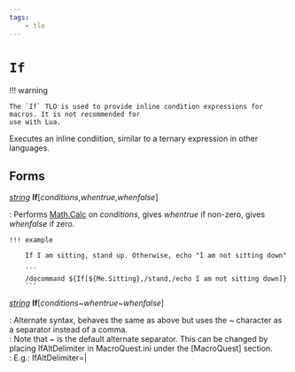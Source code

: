 ```yaml
---
tags:
    - tlo
---
```

# `If`


!!! warning

    The `If` TLO is used to provide inline condition expressions for macros. It is not recommended for
    use with Lua.

Executes an inline condiition, similar to a ternary expression in other languages.

## Forms

[_string_][string] **If**[_conditions_,_whentrue_,_whenfalse_]

:   Performs [Math.Calc][Math.Calc] on _conditions_, gives _whentrue_ if non-zero, gives _whenfalse_ if zero.

    !!! example

        If I am sitting, stand up. Otherwise, echo "I am not sitting down"

        ```
        /docommand ${If[${Me.Sitting},/stand,/echo I am not sitting down]}
        ```

[_string_][string] **If**[_conditions_\~_whentrue_\~_whenfalse_]

:   Alternate syntax, behaves the same as above but uses the \~ character as a separator instead of a comma.   
:   Note that ~ is the default alternate separator.  This can be changed by placing IfAltDelimiter in MacroQuest.ini under the [MacroQuest] section.   
:   E.g.:   IfAltDelimiter=|   

[string]: ../data-types/datatype-string.md
[Math.Calc]: ..//data-types/datatype-math.md#calc
